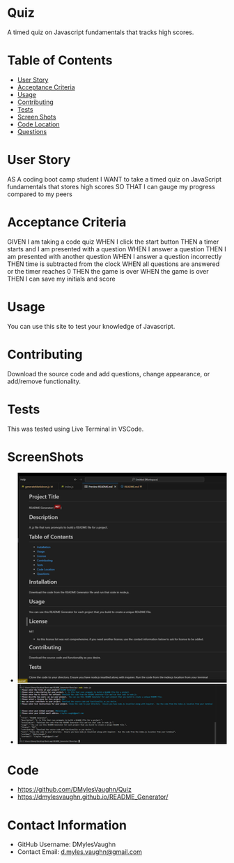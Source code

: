 # Quiz
A timed quiz on Javascript fundamentals that tracks high scores.

# Table of Contents 
* [User Story](#User-Story)
* [Acceptance Criteria](#Acceptance-Criteria)
* [Usage](#-Usage)
* [Contributing](#-Contributing)
* [Tests](#-Tests)
* [Screen Shots](#-ScreenShots)
* [Code Location](#-Code)
* [Questions](#-Contact-Information)
# User Story
AS A coding boot camp student
I WANT to take a timed quiz on JavaScript fundamentals that stores high scores
SO THAT I can gauge my progress compared to my peers

# Acceptance Criteria
GIVEN I am taking a code quiz
WHEN I click the start button
THEN a timer starts and I am presented with a question
WHEN I answer a question
THEN I am presented with another question
WHEN I answer a question incorrectly
THEN time is subtracted from the clock
WHEN all questions are answered or the timer reaches 0
THEN the game is over
WHEN the game is over
THEN I can save my initials and score

# Usage
 You can use this site to test your knowledge of Javascript.

# Contributing 
Download the source code and add questions, change appearance, or add/remove functionality.

# Tests
This was tested using Live Terminal in VSCode.

# ScreenShots
* ![Preview](https://github.com/DMylesVaughn/README_Generator/blob/main/Develop/Images/Preview.png)
* ![Terminal Screenshot](https://github.com/DMylesVaughn/README_Generator/blob/main/Develop/Images/TerminalScreenshot.png)

# Code
* https://github.com/DMylesVaughn/Quiz
* https://dmylesvaughn.github.io/README_Generator/

# Contact Information 
* GitHub Username: DMylesVaughn
* Contact Email: d.myles.vaughn@gmail.com
